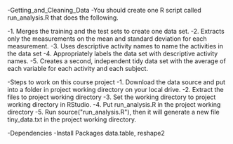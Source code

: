 -Getting_and_Cleaning_Data
-You should create one R script called run_analysis.R that does the following.

-1. Merges the training and the test sets to create one data set. 
-2. Extracts only the measurements on the mean and standard deviation for each measurement.
-3. Uses descriptive activity names to name the activities in the data set 
-4. Appropriately labels the data set with descriptive activity names. 
-5. Creates a second, independent tidy data set with the average of each variable for each activity and each subject.

-Steps to work on this course project 
-1. Download the data source and put into a folder in project working directory on your local drive. 
-2. Extract the files to project working directory 
-3. Set the working directory to project working directory in RStudio. 
-4. Put run_analysis.R in the project working directory 
-5. Run source("run_analysis.R"), then it will generate a new file tiny_data.txt in the project working directory.

-Dependencies
-Install Packages data.table, reshape2  
